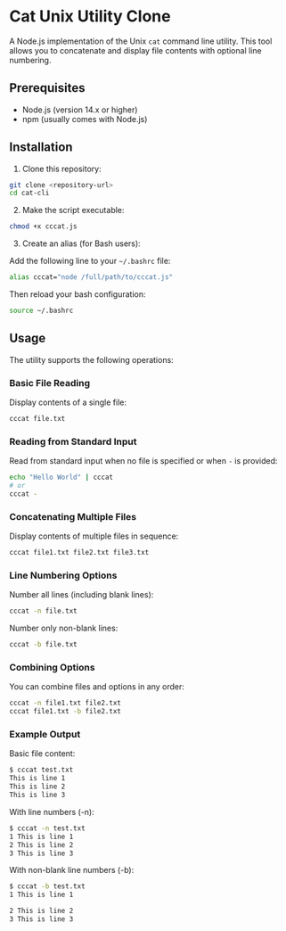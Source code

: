 # Cat Unix Utility Clone

A Node.js implementation of the Unix `cat` command line utility. This tool allows you to concatenate and display file contents with optional line numbering.

## Prerequisites

- Node.js (version 14.x or higher)
- npm (usually comes with Node.js)

## Installation

1. Clone this repository:
```bash
git clone <repository-url>
cd cat-cli
```

2. Make the script executable:
```bash
chmod +x cccat.js
```

3. Create an alias (for Bash users):

Add the following line to your `~/.bashrc` file:
```bash
alias cccat="node /full/path/to/cccat.js"
```

Then reload your bash configuration:
```bash
source ~/.bashrc
```

## Usage

The utility supports the following operations:

### Basic File Reading
Display contents of a single file:
```bash
cccat file.txt
```

### Reading from Standard Input
Read from standard input when no file is specified or when `-` is provided:
```bash
echo "Hello World" | cccat
# or
cccat -
```

### Concatenating Multiple Files
Display contents of multiple files in sequence:
```bash
cccat file1.txt file2.txt file3.txt
```

### Line Numbering Options

Number all lines (including blank lines):
```bash
cccat -n file.txt
```

Number only non-blank lines:
```bash
cccat -b file.txt
```

### Combining Options
You can combine files and options in any order:
```bash
cccat -n file1.txt file2.txt
cccat file1.txt -b file2.txt
```

### Example Output

Basic file content:
```bash
$ cccat test.txt
This is line 1
This is line 2
This is line 3
```

With line numbers (-n):
```bash
$ cccat -n test.txt
1 This is line 1
2 This is line 2
3 This is line 3
```

With non-blank line numbers (-b):
```bash
$ cccat -b test.txt
1 This is line 1

2 This is line 2
3 This is line 3
```



